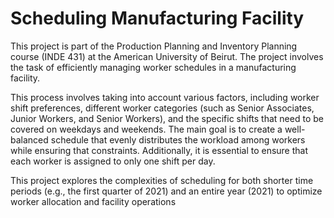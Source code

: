 # Scheduling Manufacturing Facility

This project is part of the Production Planning and Inventory Planning course (INDE 431) at the American University of Beirut. The project involves the task of efficiently managing worker schedules in a manufacturing facility.

This process involves taking into account various factors, including worker shift preferences, different worker categories (such as Senior Associates, Junior Workers, and Senior Workers), and the specific shifts that need to be covered on weekdays and weekends. The main goal is to create a well-balanced schedule that evenly distributes the workload among workers while ensuring that constraints. Additionally, it is essential to ensure that each worker is assigned to only one shift per day. 

This project explores the complexities of scheduling for both shorter time periods (e.g., the first quarter of 2021) and an entire year (2021) to optimize worker allocation and facility operations
